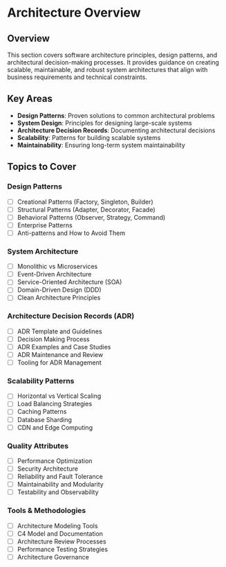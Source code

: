 # Architecture Overview

## Overview
This section covers software architecture principles, design patterns, and architectural decision-making processes. It provides guidance on creating scalable, maintainable, and robust system architectures that align with business requirements and technical constraints.

## Key Areas
- **Design Patterns**: Proven solutions to common architectural problems
- **System Design**: Principles for designing large-scale systems
- **Architecture Decision Records**: Documenting architectural decisions
- **Scalability**: Patterns for building scalable systems
- **Maintainability**: Ensuring long-term system maintainability

## Topics to Cover

### Design Patterns
- [ ] Creational Patterns (Factory, Singleton, Builder)
- [ ] Structural Patterns (Adapter, Decorator, Facade)
- [ ] Behavioral Patterns (Observer, Strategy, Command)
- [ ] Enterprise Patterns
- [ ] Anti-patterns and How to Avoid Them

### System Architecture
- [ ] Monolithic vs Microservices
- [ ] Event-Driven Architecture
- [ ] Service-Oriented Architecture (SOA)
- [ ] Domain-Driven Design (DDD)
- [ ] Clean Architecture Principles

### Architecture Decision Records (ADR)
- [ ] ADR Template and Guidelines
- [ ] Decision Making Process
- [ ] ADR Examples and Case Studies
- [ ] ADR Maintenance and Review
- [ ] Tooling for ADR Management

### Scalability Patterns
- [ ] Horizontal vs Vertical Scaling
- [ ] Load Balancing Strategies
- [ ] Caching Patterns
- [ ] Database Sharding
- [ ] CDN and Edge Computing

### Quality Attributes
- [ ] Performance Optimization
- [ ] Security Architecture
- [ ] Reliability and Fault Tolerance
- [ ] Maintainability and Modularity
- [ ] Testability and Observability

### Tools & Methodologies
- [ ] Architecture Modeling Tools
- [ ] C4 Model and Documentation
- [ ] Architecture Review Processes
- [ ] Performance Testing Strategies
- [ ] Architecture Governance 
